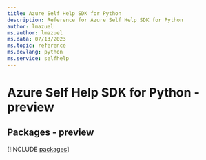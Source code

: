 ```yaml
---
title: Azure Self Help SDK for Python
description: Reference for Azure Self Help SDK for Python
author: lmazuel
ms.author: lmazuel
ms.data: 07/13/2023
ms.topic: reference
ms.devlang: python
ms.service: selfhelp
---
```

# Azure Self Help SDK for Python - preview
## Packages - preview
[!INCLUDE [packages](self-help-index.md)]